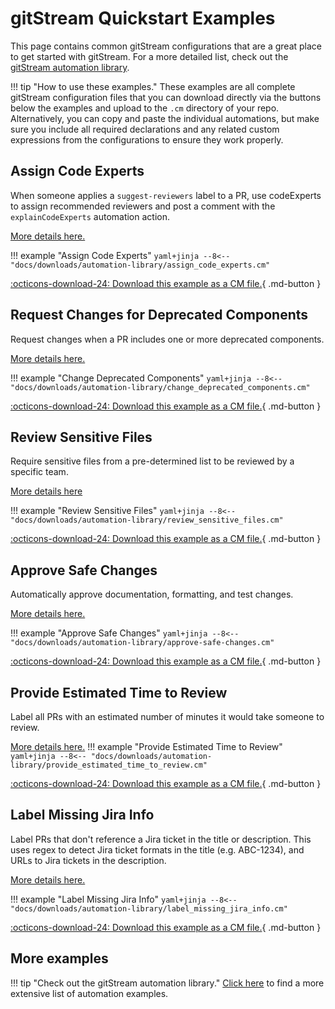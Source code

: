 # gitStream Quickstart Examples

This page contains common gitStream configurations that are a great place to get started with gitStream. For a more detailed list, check out the [gitStream automation library](automations/automation-library.md).

!!! tip "How to use these examples."
    These examples are all complete gitStream configuration files that you can download directly via the buttons below the examples and upload to the `.cm` directory of your repo. Alternatively, you can copy and paste the individual automations, but make sure you include all required declarations and any related custom expressions from the configurations to ensure they work properly. 

## Assign Code Experts

When someone applies a `suggest-reviewers` label to a PR, use codeExperts to assign recommended reviewers and post a comment with the `explainCodeExperts` automation action.

[More details here.](automations/assign-code-experts/README.md)

!!! example "Assign Code Experts"
    ```yaml+jinja
    --8<-- "docs/downloads/automation-library/assign_code_experts.cm"
    ```
    <div class="result" markdown>
      <span>
      [:octicons-download-24: Download this example as a CM file.](/downloads/automation-library/assign_code_experts.cm){ .md-button }
      </span>
    </div>
    
## Request Changes for Deprecated Components

Request changes when a PR includes one or more deprecated components.

[More details here.](automations/change-deprecated-components/README.md)

!!! example "Change Deprecated Components"
    ```yaml+jinja
    --8<-- "docs/downloads/automation-library/change_deprecated_components.cm"
    ```
    <div class="result" markdown>
      <span>
      [:octicons-download-24: Download this example as a CM file.](/downloads/automation-library/change_deprecated_components.cm){ .md-button }
      </span>
    </div>

## Review Sensitive Files
Require sensitive files from a pre-determined list to be reviewed by a specific team.

[More details here](automations/review-sensitive-files/README.md)

!!! example "Review Sensitive Files"
    ```yaml+jinja
    --8<-- "docs/downloads/automation-library/review_sensitive_files.cm"
    ```
    <div class="result" markdown>
      <span>
      [:octicons-download-24: Download this example as a CM file.](/downloads/automation-library/review_sensitive_files.cm){ .md-button }
      </span>
    </div>

## Approve Safe Changes

Automatically approve documentation, formatting, and test changes.

[More details here.](automations/approve-safe-changes/README.md)

!!! example "Approve Safe Changes"
    ```yaml+jinja
    --8<-- "docs/downloads/automation-library/approve-safe-changes.cm"
    ```
    <div class="result" markdown>
      <span>
      [:octicons-download-24: Download this example as a CM file.](/downloads/automation-library/approve-safe-changes.cm){ .md-button }
      </span>
    </div>

## Provide Estimated Time to Review
Label all PRs with an estimated number of minutes it would take someone to review. 

[More details here.](automations/provide-estimated-time-to-review/README.md)
!!! example "Provide Estimated Time to Review"
    ```yaml+jinja
    --8<-- "docs/downloads/automation-library/provide_estimated_time_to_review.cm"
    ```
    <div class="result" markdown>
      <span>
      [:octicons-download-24: Download this example as a CM file.](/downloads/automation-library/provide_estimated_time_to_review.cm){ .md-button }
      </span>
    </div>

## Label Missing Jira Info
Label PRs that don't reference a Jira ticket in the title or description. This uses regex to detect Jira ticket formats in the title (e.g. ABC-1234), and URLs to Jira tickets in the description.

[More details here.](automations/label-missing-jira-info/README.md)

!!! example "Label Missing Jira Info"
    ```yaml+jinja
    --8<-- "docs/downloads/automation-library/label_missing_jira_info.cm"
    ```
    <div class="result" markdown>
      <span>
      [:octicons-download-24: Download this example as a CM file.](/downloads/automation-library/label_missing_jira_info.cm){ .md-button }
      </span>
    </div>
## More examples

!!! tip "Check out the gitStream automation library."
    [Click here](automations/automation-library.md) to find a more extensive list of automation examples.
